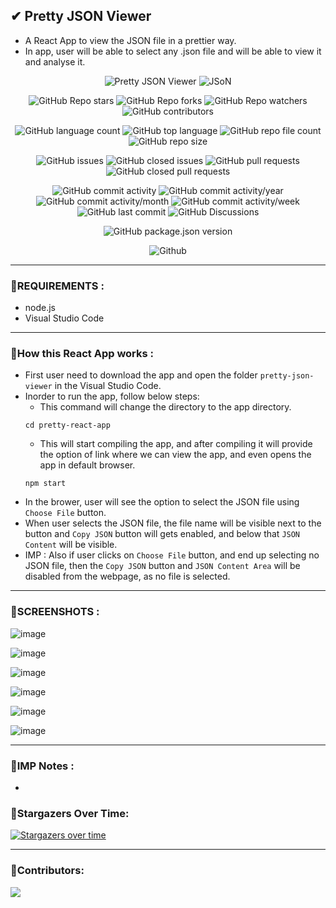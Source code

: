 
## ✔ Pretty JSON Viewer
- A React App to view the JSON file in a prettier way.
- In app, user will be able to select any .json file and will be able to view it and analyse it.

<p align = "center">
	<img src = "https://img.shields.io/badge/React App-Pretty JSON Viewer-orange?style=plastic&logo=appveyor", alt = "Pretty JSON Viewer">
	<img src = "https://img.shields.io/badge/JSON-Viewer-green?style=plastic&logo=appveyor", alt = "JSoN">
</p>
<p align = "center">
	<img src = "https://img.shields.io/github/stars/akash-rajak/Pretty-JSON-Viewer?style=social", alt = "GitHub Repo stars">
	<img src = "https://img.shields.io/github/forks/akash-rajak/Pretty-JSON-Viewer?style=social", alt = "GitHub Repo forks">
	<img src = "https://img.shields.io/github/watchers/akash-rajak/Pretty-JSON-Viewer?style=social", alt = "GitHub Repo watchers">
	<img src = "https://img.shields.io/github/contributors/akash-rajak/Pretty-JSON-Viewer?style=social", alt = "GitHub contributors">
</p>
<p align = "center">
	<img src = "https://img.shields.io/github/languages/count/akash-rajak/Pretty-JSON-Viewer?style=social", alt = "GitHub language count">
	<img src = "https://img.shields.io/github/languages/top/akash-rajak/Pretty-JSON-Viewer?style=social", alt = "GitHub top language">
	<img src = "https://img.shields.io/github/directory-file-count/akash-rajak/Pretty-JSON-Viewer?style=social", alt = "GitHub repo file count">
	<img src = "https://img.shields.io/github/repo-size/akash-rajak/Pretty-JSON-Viewer?style=social", alt = "GitHub repo size">
</p>
<p align = "center">
	<img src = "https://img.shields.io/github/issues/akash-rajak/Pretty-JSON-Viewer", alt = "GitHub issues">
	<img src = "https://img.shields.io/github/issues-closed/akash-rajak/Pretty-JSON-Viewer", alt = "GitHub closed issues">
	<img src = "https://img.shields.io/github/issues-pr/akash-rajak/Pretty-JSON-Viewer", alt = "GitHub pull requests">
	<img src = "https://img.shields.io/github/issues-pr-closed/akash-rajak/Pretty-JSON-Viewer", alt = "GitHub closed pull requests">
</p>
<p align = "center">
	<img src = "https://img.shields.io/github/commit-activity/t/akash-rajak/Pretty-JSON-Viewer", alt = "GitHub commit activity">
	<img src = "https://img.shields.io/github/commit-activity/y/akash-rajak/Pretty-JSON-Viewer", alt = "GitHub commit activity/year">
	<img src = "https://img.shields.io/github/commit-activity/m/akash-rajak/Pretty-JSON-Viewer", alt = "GitHub commit activity/month">
	<img src = "https://img.shields.io/github/commit-activity/w/akash-rajak/Pretty-JSON-Viewer", alt = "GitHub commit activity/week">
	<img src = "https://img.shields.io/github/last-commit/akash-rajak/Pretty-JSON-Viewer", alt = "GitHub last commit">
	<img src = "https://img.shields.io/github/discussions/akash-rajak/Pretty-JSON-Viewer", alt = "GitHub Discussions">
</p>
<p align = "center">
	<img src = "https://img.shields.io/github/package-json/v/akash-rajak/Pretty-JSON-Viewer", alt = "GitHub package.json version">
</p>
<p align = "center">
	<img src = "https://img.shields.io/github/license/akash-rajak/Pretty-JSON-Viewer", alt = "Github">
</p>

****

### 📌REQUIREMENTS :
- node.js
- Visual Studio Code

****

### 📌How this React App works :
- First user need to download the app and open the folder `pretty-json-viewer` in the Visual Studio Code.
- Inorder to run the app, follow below steps:
	- This command will change the directory to the app directory.
	```
	cd pretty-react-app
	```
	- This will start compiling the app, and after compiling it will provide the option of link where we can view the app, and even opens the app in default browser.
	```
	npm start
	```
- In the brower, user will see the option to select the JSON file using `Choose File` button.
- When user selects the JSON file, the file name will be visible next to the button and `Copy JSON` button will gets enabled, and below that `JSON Content` will be visible.
- IMP : Also if user clicks on `Choose File` button, and end up selecting no JSON file, then the `Copy JSON` button and `JSON Content Area` will be disabled from the webpage, as no file is selected.

****

### 📌SCREENSHOTS :
![image](https://github.com/akash-rajak/Pretty-JSON-Viewer/assets/57003737/a1103fd9-c87a-4e98-a54c-7461b7be0b14)

![image](https://github.com/akash-rajak/Pretty-JSON-Viewer/assets/57003737/8dbffe4f-3f52-406c-ae92-379f706bd347)

![image](https://github.com/akash-rajak/Pretty-JSON-Viewer/assets/57003737/9969e383-908f-4bb7-a5d8-26ec8e49899e)

![image](https://github.com/akash-rajak/Pretty-JSON-Viewer/assets/57003737/5228e9a8-92df-4058-9d83-f23c1782a75e)

![image](https://github.com/akash-rajak/Pretty-JSON-Viewer/assets/57003737/b0e27a1a-41c6-4f51-b0d5-d49d1a13c0f9)

![image](https://github.com/akash-rajak/Pretty-JSON-Viewer/assets/57003737/f5253d94-768f-4bf2-aac0-697fbfdd7275)





****

### 📌IMP Notes :
- 

### 🌟Stargazers Over Time:
[![Stargazers over time](https://starchart.cc/akash-rajak/Pretty-JSON-Viewer.svg)](https://starchart.cc/akash-rajak/Pretty-JSON-Viewer)

****

### 📌Contributors:
<a href="https://github.com/akash-rajak/Pretty-JSON-Viewer/graphs/contributors">
  <img src="https://contrib.rocks/image?repo=akash-rajak/Pretty-JSON-Viewer" />
</a>


<!--  Readme given the React App by default---------------------------------------------
# Getting Started with Create React App

This project was bootstrapped with [Create React App](https://github.com/facebook/create-react-app).

## Available Scripts

In the project directory, you can run:

### `npm start`

Runs the app in the development mode.\
Open [http://localhost:3000](http://localhost:3000) to view it in your browser.

The page will reload when you make changes.\
You may also see any lint errors in the console.

### `npm test`

Launches the test runner in the interactive watch mode.\
See the section about [running tests](https://facebook.github.io/create-react-app/docs/running-tests) for more information.

### `npm run build`

Builds the app for production to the `build` folder.\
It correctly bundles React in production mode and optimizes the build for the best performance.

The build is minified and the filenames include the hashes.\
Your app is ready to be deployed!

See the section about [deployment](https://facebook.github.io/create-react-app/docs/deployment) for more information.

### `npm run eject`

**Note: this is a one-way operation. Once you `eject`, you can't go back!**

If you aren't satisfied with the build tool and configuration choices, you can `eject` at any time. This command will remove the single build dependency from your project.

Instead, it will copy all the configuration files and the transitive dependencies (webpack, Babel, ESLint, etc) right into your project so you have full control over them. All of the commands except `eject` will still work, but they will point to the copied scripts so you can tweak them. At this point you're on your own.

You don't have to ever use `eject`. The curated feature set is suitable for small and middle deployments, and you shouldn't feel obligated to use this feature. However we understand that this tool wouldn't be useful if you couldn't customize it when you are ready for it.

## Learn More

You can learn more in the [Create React App documentation](https://facebook.github.io/create-react-app/docs/getting-started).

To learn React, check out the [React documentation](https://reactjs.org/).

### Code Splitting

This section has moved here: [https://facebook.github.io/create-react-app/docs/code-splitting](https://facebook.github.io/create-react-app/docs/code-splitting)

### Analyzing the Bundle Size

This section has moved here: [https://facebook.github.io/create-react-app/docs/analyzing-the-bundle-size](https://facebook.github.io/create-react-app/docs/analyzing-the-bundle-size)

### Making a Progressive Web App

This section has moved here: [https://facebook.github.io/create-react-app/docs/making-a-progressive-web-app](https://facebook.github.io/create-react-app/docs/making-a-progressive-web-app)

### Advanced Configuration

This section has moved here: [https://facebook.github.io/create-react-app/docs/advanced-configuration](https://facebook.github.io/create-react-app/docs/advanced-configuration)

### Deployment

This section has moved here: [https://facebook.github.io/create-react-app/docs/deployment](https://facebook.github.io/create-react-app/docs/deployment)

### `npm run build` fails to minify

This section has moved here: [https://facebook.github.io/create-react-app/docs/troubleshooting#npm-run-build-fails-to-minify](https://facebook.github.io/create-react-app/docs/troubleshooting#npm-run-build-fails-to-minify)

-->
